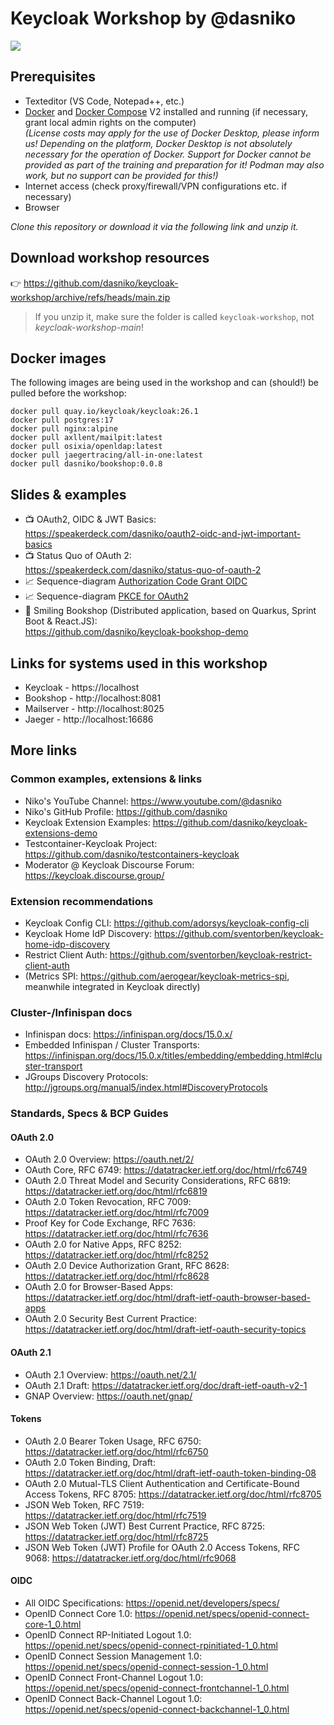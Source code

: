 # Keycloak Workshop by @dasniko

![](https://img.shields.io/badge/Keycloak-26.1-blue)

## Prerequisites

* Texteditor (VS Code, Notepad++, etc.)
* [Docker](https://www.docker.com/) and [Docker Compose](https://docs.docker.com/compose/) V2 installed and running (if necessary, grant local admin rights on the computer)  
  _(License costs may apply for the use of Docker Desktop, please inform us! Depending on the platform, Docker Desktop is not absolutely necessary for the operation of Docker. Support for Docker cannot be provided as part of the training and preparation for it! Podman may also work, but no support can be provided for this!)_
* Internet access (check proxy/firewall/VPN configurations etc. if necessary)
* Browser

_Clone this repository or download it via the following link and unzip it._  

## Download workshop resources

👉 https://github.com/dasniko/keycloak-workshop/archive/refs/heads/main.zip

> If you unzip it, make sure the folder is called `keycloak-workshop`, not _keycloak-workshop-main_!

## Docker images

The following images are being used in the workshop and can (should!) be pulled before the workshop:

```
docker pull quay.io/keycloak/keycloak:26.1
docker pull postgres:17
docker pull nginx:alpine
docker pull axllent/mailpit:latest
docker pull osixia/openldap:latest
docker pull jaegertracing/all-in-one:latest
docker pull dasniko/bookshop:0.0.8
```

## Slides & examples

* 📺 OAuth2, OIDC & JWT Basics:  
  https://speakerdeck.com/dasniko/oauth2-oidc-and-jwt-important-basics
* 📺 Status Quo of OAuth 2:  
  https://speakerdeck.com/dasniko/status-quo-of-oauth-2
* 📈 Sequence-diagram [Authorization Code Grant OIDC](Seq_Authorization_Code_Grant_OIDC.pdf)
* 📈 Sequence-diagram [PKCE for OAuth2](Seq_PKCE_for_OAuth2.pdf)
* 📖 Smiling Bookshop (Distributed application, based on Quarkus, Sprint Boot & React.JS):  
https://github.com/dasniko/keycloak-bookshop-demo

## Links for systems used in this workshop

* Keycloak - https://localhost
* Bookshop - http://localhost:8081
* Mailserver - http://localhost:8025
* Jaeger - http://localhost:16686

## More links

### Common examples, extensions & links

* Niko's YouTube Channel:
https://www.youtube.com/@dasniko
* Niko's GitHub Profile:
https://github.com/dasniko
* Keycloak Extension Examples:
https://github.com/dasniko/keycloak-extensions-demo
* Testcontainer-Keycloak Project:
https://github.com/dasniko/testcontainers-keycloak
* Moderator @ Keycloak Discourse Forum:
https://keycloak.discourse.group/

### Extension recommendations

* Keycloak Config CLI: https://github.com/adorsys/keycloak-config-cli
* Keycloak Home IdP Discovery: https://github.com/sventorben/keycloak-home-idp-discovery
* Restrict Client Auth: https://github.com/sventorben/keycloak-restrict-client-auth
* (Metrics SPI: https://github.com/aerogear/keycloak-metrics-spi, meanwhile integrated in Keycloak directly)

### Cluster-/Infinispan docs

* Infinispan docs: https://infinispan.org/docs/15.0.x/
* Embedded Infinispan / Cluster Transports: https://infinispan.org/docs/15.0.x/titles/embedding/embedding.html#cluster-transport
* JGroups Discovery Protocols: http://jgroups.org/manual5/index.html#DiscoveryProtocols

### Standards, Specs & BCP Guides

#### OAuth 2.0

* OAuth 2.0 Overview: https://oauth.net/2/
* OAuth Core, RFC 6749: https://datatracker.ietf.org/doc/html/rfc6749
* OAuth 2.0 Threat Model and Security Considerations, RFC 6819: https://datatracker.ietf.org/doc/html/rfc6819
* OAuth 2.0 Token Revocation, RFC 7009: https://datatracker.ietf.org/doc/html/rfc7009
* Proof Key for Code Exchange, RFC 7636: https://datatracker.ietf.org/doc/html/rfc7636
* OAuth 2.0 for Native Apps, RFC 8252: https://datatracker.ietf.org/doc/html/rfc8252
* OAuth 2.0 Device Authorization Grant, RFC 8628: https://datatracker.ietf.org/doc/html/rfc8628
* OAuth 2.0 for Browser-Based Apps: https://datatracker.ietf.org/doc/html/draft-ietf-oauth-browser-based-apps
* OAuth 2.0 Security Best Current Practice: https://datatracker.ietf.org/doc/html/draft-ietf-oauth-security-topics

#### OAuth 2.1

* OAuth 2.1 Overview: https://oauth.net/2.1/
* OAuth 2.1 Draft: https://datatracker.ietf.org/doc/draft-ietf-oauth-v2-1
* GNAP Overview: https://oauth.net/gnap/

#### Tokens

* OAuth 2.0 Bearer Token Usage, RFC 6750: https://datatracker.ietf.org/doc/html/rfc6750
* OAuth 2.0 Token Binding, Draft: https://datatracker.ietf.org/doc/html/draft-ietf-oauth-token-binding-08
* OAuth 2.0 Mutual-TLS Client Authentication and Certificate-Bound Access Tokens, RFC 8705: https://datatracker.ietf.org/doc/html/rfc8705
* JSON Web Token, RFC 7519: https://datatracker.ietf.org/doc/html/rfc7519
* JSON Web Token (JWT) Best Current Practice, RFC 8725: https://datatracker.ietf.org/doc/html/rfc8725
* JSON Web Token (JWT) Profile for OAuth 2.0 Access Tokens, RFC 9068: https://datatracker.ietf.org/doc/html/rfc9068

#### OIDC

* All OIDC Specifications: https://openid.net/developers/specs/
* OpenID Connect Core 1.0: https://openid.net/specs/openid-connect-core-1_0.html
* OpenID Connect RP-Initiated Logout 1.0: https://openid.net/specs/openid-connect-rpinitiated-1_0.html
* OpenID Connect Session Management 1.0: https://openid.net/specs/openid-connect-session-1_0.html
* OpenID Connect Front-Channel Logout 1.0: https://openid.net/specs/openid-connect-frontchannel-1_0.html
* OpenID Connect Back-Channel Logout 1.0: https://openid.net/specs/openid-connect-backchannel-1_0.html
